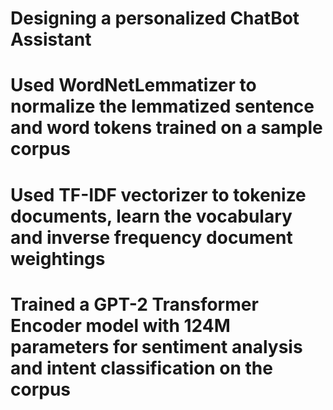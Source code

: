 
# Designing a personalized ChatBot Assistant
# Used WordNetLemmatizer to normalize the lemmatized sentence and word tokens trained on a sample corpus
# Used TF-IDF vectorizer to tokenize documents, learn the vocabulary and inverse frequency document weightings
# Trained a GPT-2 Transformer Encoder model with 124M parameters for sentiment analysis and intent classification on the corpus

